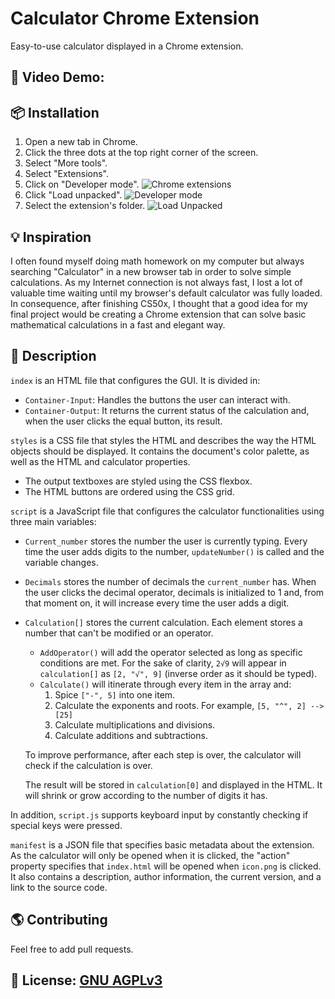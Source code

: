 # Calculator Chrome Extension
Easy-to-use calculator displayed in a Chrome extension.


## 🎥 Video Demo:


## 📦 Installation
1. Open a new tab in Chrome.
2. Click the three dots at the top right corner of the screen.
3. Select "More tools".
4. Select "Extensions".
5. Click on "Developer mode".
![Chrome extensions](https://i.ibb.co/N7MwfQ8/Installation.png)
6. Click "Load unpacked".
![Developer mode](https://i.ibb.co/0YStL28/Installation.png)
7. Select the extension's folder.
![Load Unpacked](https://i.ibb.co/7JPzynh/Installation.png)


## 💡 Inspiration
I often found myself doing math homework on my computer but always searching "Calculator" in a new browser tab in order to solve simple calculations.
As my Internet connection is not always fast, I lost a lot of valuable time waiting until my browser's default calculator was fully loaded.
In consequence, after finishing CS50x, I thought that a good idea for my final project would be creating a Chrome extension that can solve basic mathematical calculations in a fast and elegant way.


## 📝 Description
`index` is an HTML file that configures the GUI. It is divided in:
- `Container-Input`: Handles the buttons the user can interact with.
- `Container-Output`: It returns the current status of the calculation and, when the user clicks the equal button, its result.

`styles` is a CSS file that styles the HTML and describes the way the HTML objects should be displayed. It contains the document's color palette, as well as the HTML and calculator properties.
  - The output textboxes are styled using the CSS flexbox.
  - The HTML buttons are ordered using the CSS grid.

`script` is a JavaScript file that configures the calculator functionalities using three main variables:
- `Current_number` stores the number the user is currently typing. Every time the user adds digits to the number, `updateNumber()` is called and the variable changes.
- `Decimals` stores the number of decimals the `current_number` has. When the user clicks the decimal operator, decimals is initialized to 1 and, from that moment on, it will increase every time the user adds a digit.
- `Calculation[]` stores the current calculation. Each element stores a number that can't be modified or an operator.
	- `AddOperator()` will add the operator selected as long as specific conditions are met. For the sake of clarity, `2√9` will appear in `calculation[]` as `[2, "√", 9]` (inverse order as it should be typed).
	- `Calculate()` will itinerate through every item in the array and:
      1. Spice `["-", 5]` into one item.
      2. Calculate the exponents and roots. For example, `[5, "^", 2] --> [25]`
      3. Calculate multiplications and divisions.
      4. Calculate additions and subtractions.
    
    To improve performance, after each step is over, the calculator will check if the calculation is over.
    
    The result will be stored in `calculation[0]` and displayed in the HTML. It will shrink or grow according to the number of digits it has.

In addition, `script.js` supports keyboard input by constantly checking if special keys were pressed.

`manifest` is a JSON file that specifies basic metadata about the extension.
As the calculator will only be opened when it is clicked, the "action" property specifies that `index.html` will be opened when `icon.png` is clicked.
It also contains a description, author information, the current version, and a link to the source code.


## 🌎 Contributing
Feel free to add pull requests.


## 🧾 License: [GNU AGPLv3](https://choosealicense.com/licenses/agpl-3.0)
